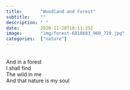 ```yaml
---
title:       "Woodland and Forest"
subtitle:    ""
description: " "
date:        2020-11-28T18:11:25Z
image:       "img/forest-6818683_960_720.jpg"
categories:  ["nature"]
---
```

<br>And in a forest
<br>I shall find
<br>The wild in me
<br>And that nature is my soul